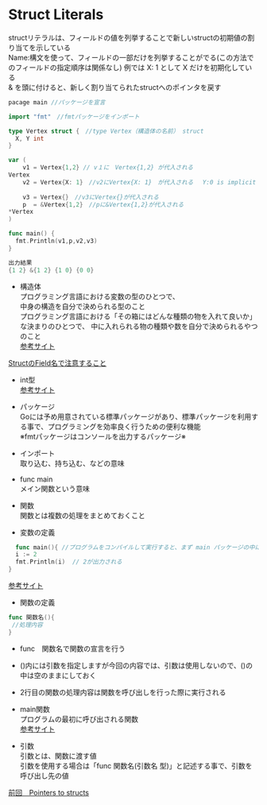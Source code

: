 # Struct Literals

structリテラルは、フィールドの値を列挙することで新しいstructの初期値の割り当てを示している<br>
Name:構文を使って、フィールドの一部だけを列挙することがでる(この方法でのフィールドの指定順序は関係なし) 例では X: 1 として X だけを初期化している<br>
& を頭に付けると、新しく割り当てられたstructへのポインタを戻す<br>

```go
pacage main //パッケージを宣言

import "fmt"　//fmtパッケージをインポート

type Vertex struct {　//type Vertex（構造体の名前） struct
  X, Y int
}

var (
    v1 = Vertex{1,2} // v１に　Vertex{1,2} が代入される
Vertex
    v2 = Vertex{X: 1}　//v2にVertex{X: 1}　が代入される　 Y:0 is implicit
    
    v3 = Vertex{}　//v3にVertex{}が代入される　
    p  = &Vertex{1,2}　//pに&Vertex{1,2}が代入される
*Vertex
)

func main() {
  fmt.Println(v1,p,v2,v3)
}

出力結果
{1 2} &{1 2} {1 0} {0 0}

```

- 構造体<br>
プログラミング言語における変数の型のひとつで、<br>中身の構造を自分で決められる型のこと<br>
プログラミング言語における「その箱にはどんな種類の物を入れて良いか」<br>な決まりのひとつで、
中に入れられる物の種類や数を自分で決められるやつのこと<br>
<a href="https://wa3.i-3-i.info/word13243.html">参考サイト</a>

<a href="https://qiita.com/Yarimizu14/items/e93097c4f4cfd5468259">StructのField名で注意すること</a><br>

- int型<br>
<a href="https://wa3.i-3-i.info/word14966.html">参考サイト</a><br>


- パッケージ<br>
 Goには予め用意されている標準パッケージがあり、標準パッケージを利用する事で、プログラミングを効率良く行うための便利な機能<br>
 ※fmtパッケージはコンソールを出力するパッケージ※<br>
  
- インポート　<br>
取り込む、持ち込む、などの意味<br>
 
- func main<br>
 メイン関数という意味<br>
    
- 関数<br>
関数とは複数の処理をまとめておくこと<br>

- 変数の定義
```go
  func main(){ //プログラムをコンパイルして実行すると、まず main パッケージの中にある main()関数が実行される
  i := 2
  fmt.Println(i)  // 2が出力される
}
```
<a href="https://y-hiroyuki.xyz/go/variable/what-is-variable">参考サイト</a>


- 関数の定義
```go
func 関数名(){
 //処理内容
}
```
- func　関数名で関数の宣言を行う<br>
- ()内には引数を指定しますが今回の内容では、引数は使用しないので、()の中は空のままにしておく<br>
- 2行目の関数の処理内容は関数を呼び出しを行った際に実行される<br>

- main関数<br>
プログラムの最初に呼び出される関数<br>
<a href="https://zenn.dev/kubo_programmer/articles/990891ff3a43c5">参考サイト</a>

- 引数<br>
引数とは、関数に渡す値<br>
引数を使用する場合は「func 関数名(引数名 型)」と記述する事で、引数を呼び出し先の値<br>

<a href="https://github.com/morimotoyuuki111/Go3/blob/main/Pointers%20to%20structs.md">前回　Pointers to structs</a>

